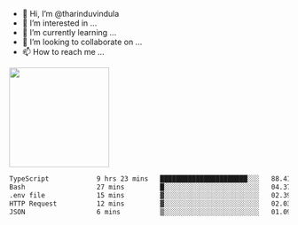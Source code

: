 - 👋 Hi, I’m @tharinduvindula
- 👀 I’m interested in ...
- 🌱 I’m currently learning ...
- 💞️ I’m looking to collaborate on ...
- 📫 How to reach me ...

<!---
tharinduvindula/tharinduvindula is a ✨ special ✨ repository because its `README.md` (this file) appears on your GitHub profile.
You can click the Preview link to take a look at your changes.
--->

<img height="180em" src="https://github-readme-stats.vercel.app/api?username=tharinduvindula&show_icons=true&hide_border=false&&count_private=true&include_all_commits=true" />


<!--START_SECTION:waka-->

```txt
TypeScript            9 hrs 23 mins   ██████████████████████░░░   88.41 %
Bash                  27 mins         █░░░░░░░░░░░░░░░░░░░░░░░░   04.37 %
.env file             15 mins         ▓░░░░░░░░░░░░░░░░░░░░░░░░   02.39 %
HTTP Request          12 mins         ▓░░░░░░░░░░░░░░░░░░░░░░░░   02.03 %
JSON                  6 mins          ▒░░░░░░░░░░░░░░░░░░░░░░░░   01.09 %
```

<!--END_SECTION:waka-->
